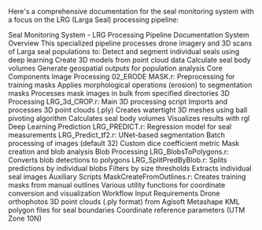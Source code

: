 Here's a comprehensive documentation for the seal monitoring system with a focus on the LRG (Larga Seal) processing pipeline:

Seal Monitoring System - LRG Processing Pipeline Documentation
System Overview
This specialized pipeline processes drone imagery and 3D scans of Larga seal populations to:
Detect and segment individual seals using deep learning
Create 3D models from point cloud data
Calculate seal body volumes
Generate geospatial outputs for population analysis
Core Components
Image Processing
02_ERODE MASK.r: Preprocessing for training masks
Applies morphological operations (erosion) to segmentation masks
Processes mask images in bulk from specified directories
3D Processing
LRG_3d_CROP.r: Main 3D processing script
Imports and processes 3D point clouds (.ply)
Creates watertight 3D meshes using ball pivoting algorithm
Calculates seal body volumes
Visualizes results with rgl
Deep Learning Prediction
LRG_PREDICT.r: Regression model for seal measurements
LRG_Predict_tf2.r: UNet-based segmentation
Batch processing of images (default 32)
Custom dice coefficient metric
Mask creation and blob analysis
Blob Processing
LRG_BlobsToPolygons.r: Converts blob detections to polygons
LRG_SplitPredByBlob.r: Splits predictions by individual blobs
Filters by size thresholds
Extracts individual seal images
Auxiliary Scripts
MaskCreateFromOutlines.r: Creates training masks from manual outlines
Various utility functions for coordinate conversion and visualization
Workflow
Input Requirements
Drone orthophotos
3D point clouds (.ply format) from Agisoft Metashape
KML polygon files for seal boundaries
Coordinate reference parameters (UTM Zone 10N)

